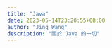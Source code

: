 ```yaml
---
title: "Java"
date: 2023-05-14T23:20:55+08:00
author: "Jing Wang"
description: "關於 Java 的一切"
---
```

